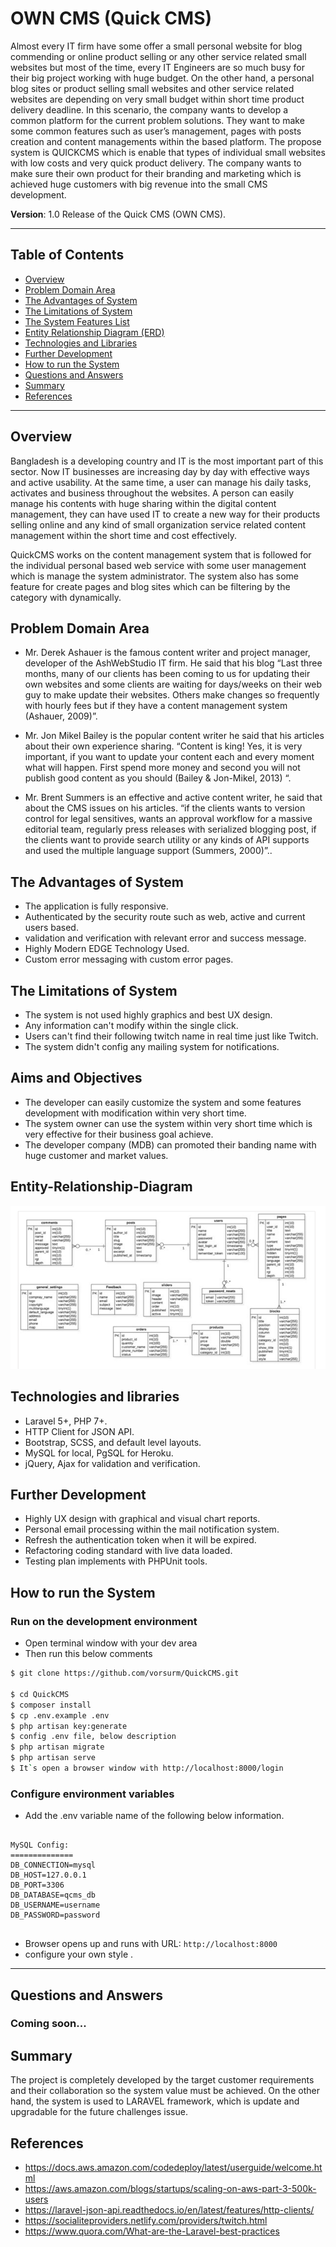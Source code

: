 # OWN CMS (Quick CMS)

Almost every IT firm have some offer a small personal website for blog commending or online product selling or any other service related small websites but most of the time, every IT Engineers are so much busy for their big project working with huge budget. On the other hand, a personal blog sites or product selling small websites and other service related websites are depending on very small budget within short time product delivery deadline. In this scenario, the company wants to develop a common platform for the current problem solutions. They want to make some common features such as user’s management, pages with posts creation and content managements within the based platform. The propose system is QUICKCMS which is enable that types of individual small websites with low costs and very quick product delivery. The company wants to make sure their own product for their branding and marketing which is achieved huge customers with big revenue into the small CMS development.

**Version**: 1.0 Release of the Quick CMS (OWN CMS).

---

## Table of Contents

- [Overview](#overview)
- [Problem Domain Area](#problem-Domain-Area)
- [The Advantages of System](#The-Advantages-of-System)
- [The Limitations of System](#The-Limitations-of-System)
- [The System Features List](#Aims-and-Objectives)
- [Entity Relationship Diagram (ERD)](#Entity-Relationship-Diagram)
- [Technologies and Libraries](#technologies-and-libraries)
- [Further Development](#further-development)
- [How to run the System](#how-to-run-the-system)
- [Questions and Answers](#questions-and-answers)
- [Summary](#summary)
- [References](#references)

---

## Overview

Bangladesh is a developing country and IT is the most important part of this sector. Now IT businesses are increasing day by day with effective ways and active usability. At the same time, a user can manage his daily tasks, activates and business throughout the websites. A person can easily manage his contents with huge sharing within the digital content management, they can have used IT to create a new way for their products selling online and any kind of small organization service related content management within the short time and cost effectively. 

QuickCMS works on the content management system that is followed for the individual personal based web service with some user management which is manage the system administrator. The system also has some feature for create pages and blog sites which can be filtering by the 
category with dynamically.

## Problem Domain Area

- Mr. Derek Ashauer is the famous content writer and project manager, developer of
the AshWebStudio IT firm. He said that his blog “Last three months, many of our clients has been coming to us for updating their own websites and some clients are waiting for days/weeks on their web guy to make update their websites. Others make changes so frequently with hourly fees but if they have a content management system (Ashauer, 2009)”.

- Mr. Jon Mikel Bailey is the popular content writer he said that his articles about their
own experience sharing. “Content is king! Yes, it is very important, if you want to update your content each and every moment what will happen. First spend more money and second you will not publish good content as you should (Bailey & Jon-Mikel, 2013) “.

- Mr. Brent Summers is an effective and active content writer, he said that about the
CMS issues on his articles. “if the clients wants to version control for legal sensitives, wants an approval workflow for a massive editorial team, regularly press releases with serialized blogging post, if the clients want to provide search utility or any kinds of API supports and used the multiple language support (Summers, 2000)”..

## The Advantages of System

- The application is fully responsive.
- Authenticated by the security route such as web, active and current users based.
- validation and verification with relevant error and success message.
- Highly Modern EDGE Technology Used.
- Custom error messaging with custom error pages.

## The Limitations of System

- The system is not used highly graphics and best UX design.
- Any information can't modify within the single click.
- Users can't find their following twitch name in real time just like Twitch.
- The system didn't config any mailing system for notifications.

## Aims and Objectives

- The developer can easily customize the system and some features
development with modification within very short time.
- The system owner can use the system within very short time which is very
effective for their business goal achieve.
- The developer company (MDB) can promoted their banding name with huge
customer and market values.

## Entity-Relationship-Diagram

![arc](erd_diagram.jpg?raw=true 'ERD_Diagram')

## Technologies and libraries

- Laravel 5+, PHP 7+.
- HTTP Client for JSON API.
- Bootstrap, SCSS, and default level layouts.
- MySQL for local, PgSQL for Heroku.
- jQuery, Ajax for validation and verification.

## Further Development

- Highly UX design with graphical and visual chart reports.
- Personal email processing within the mail notification system.
- Refresh the authentication token when it will be expired.
- Refactoring coding standard with live data loaded.
- Testing plan implements with PHPUnit tools.

## How to run the System

### Run on the development environment

- Open terminal window with your dev area
- Then run this below comments

```sh
$ git clone https://github.com/vorsurm/QuickCMS.git

$ cd QuickCMS
$ composer install
$ cp .env.example .env
$ php artisan key:generate
$ config .env file, below description
$ php artisan migrate
$ php artisan serve
$ It`s open a browser window with http://localhost:8000/login

```

### Configure environment variables

- Add the .env variable name of the following below information.

```

MySQL Config:
==============
DB_CONNECTION=mysql
DB_HOST=127.0.0.1
DB_PORT=3306
DB_DATABASE=qcms_db
DB_USERNAME=username
DB_PASSWORD=password


```

- Browser opens up and runs with URL: `http://localhost:8000`
- configure your own style .

---

## Questions and Answers

### Coming soon... 

## Summary

The project is completely developed by the target customer requirements and their
collaboration so the system value must be achieved. On the other hand, the system is
used to LARAVEL framework, which is update and upgradable for the future
challenges issue.

## References

- https://docs.aws.amazon.com/codedeploy/latest/userguide/welcome.html
- https://aws.amazon.com/blogs/startups/scaling-on-aws-part-3-500k-users
- https://laravel-json-api.readthedocs.io/en/latest/features/http-clients/
- https://socialiteproviders.netlify.com/providers/twitch.html
- https://www.quora.com/What-are-the-Laravel-best-practices
